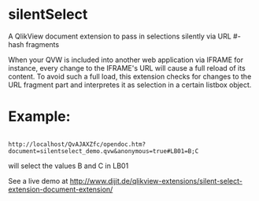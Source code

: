 silentSelect
============

A QlikView document extension to pass in selections silently via URL #-hash fragments

When your QVW is included into another web application via IFRAME for instance, every change to the IFRAME's URL will cause a full reload of its content.
To avoid such a full load, this extension checks for changes to the URL fragment part and interpretes it as selection in a certain listbox object.


Example:
========

<code>
http://localhost/QvAJAXZfc/opendoc.htm?document=silentselect_demo.qvw&anonymous=true#LB01=B;C
</code>

will select the values B and C in LB01

See a live demo at http://www.dijit.de/qlikview-extensions/silent-select-extension-document-extension/
